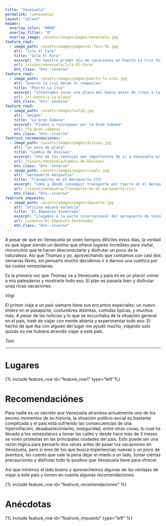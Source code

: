 ```yaml
---
title: "Venezuela"
permalink: /venezuela/ 
layout: "splash"
header:
  overlay_color: "#000"
  overlay_filter: "0"
  overlay_image: /assets/images/pages/venezuela.jpg
feature_row1:
  - image_path: /assets/images/pages/el-faro-th.jpg
    alt: "Isla El Faro"
    title: "Isla El Faro"
    excerpt: "En nuestro primer día de vacaciones en Puerto La Cruz fuimos a visitar la isla El Faro en el Parque Nacional Mochima..."
    url: /viajes/venezuela/Isla-El-Faro/
    btn_class: "btn--inverse"
feature_row2:
  - image_path: /assets/images/pages/puerto-la-cruz.jpg
    alt: "puerto la cruz desde el rompeolas"
    title: "Puerto La Cruz"
    excerpt: "Intentamos sacar una plata del banco antes de irnos a la playa."
    url: /el-banco-y-la-playa/
    btn_class: "btn--inverse"
feature_row3:
  - image_path: /assets/images/vzla3.jpg
    alt: "amigos"
    title: "La Gran Sabana"
    excerpt: "Fiumos a rusitquear por la Gran Sabana"
    url: /la-gran-sabana/
    btn_class: "btn--inverse"
featrure_recomendaciones:
  - image_path: /assets/images/pages/divisas.jpg
    alt: "un poco de plata"
    title: "Cambio De Divisas"
    excerpt: "Una de las ventajas más importantes de ir a Venezuela es ¡todo lo que puedes ahorrar!"
    url: /viajes/venezuela/Cambio-de-Divisas/
    btn_class: "btn--inverse"
  - image_path: /assets/images/pages/ccsplc.jpg
    alt: "aeropuerto maiquetia"
    title: "Transporte en el Aeropuerto CCS"
    excerpt: "Cómo y dónde conseguir transporte por tierra en el Aeropuerto Internacional Simón Bolívar"
    url: /viajes/venezuela/Transporte-en-el-aeropuerto-ccs/
    btn_class: "btn--inverse"
featrure_impuesto:
  - image_path: /assets/images/pages/impuesto.jpg
    alt: "oficina aduana valencia"
    title: "El Impuesto Inventado"
    excerpt: "Llegamos a la parte internacional del aeropuerto de Valencia y inmigramos de una al país..."
    url: /cuentos/El-Impuesto-Inventado/
    btn_class: "btn--inverse"
---
```


A pesar de que en Venezuela se viven tiempos difíciles estos días, la verdad es que sigue siendo un destino que ofrece lugares increíbles para visitar, rinconcitos que te hacen desconectarte y disfrutar un poco de la naturaleza. Así que Thomas y yo, aprovechando que contamos con casi dos semanas libres, sin pensarlo mucho decidimos ir a darnos una vueltica por las costas venezolanas. 

Es la primera vez que Thomas va a Venezuela y para mí es un placer volver a mis pateaderos y mostrarle todo eso. El plan es pasarla bien y disfrutar unas ricas vacaciones.

<cite>Virgi</cite>

El primer viaje a un país siempre tiene sus encantos especiales: un nuevo timbre en el pasaporte, costumbres distintas, comidas típicas, y muchos más. A pesar de las noticias y lo que se escuchaba de la situación general en el país, traté de viajar con mente abierta y experimentar todo eso. El hecho de que iba con alguien del lugar me ayudó mucho, viajando solo quizás no me hubiera atrevido viajar a este país.

<cite>Tom</cite>

---

# Lugares

{% include feature_row id="feature_row1" type="left"%}
<!-- 
{% include feature_row id="feature_row2" type="right"%}

{% include feature_row id="feature_row3" type="left"%}
-->
# Recomendaciónes

Para nadie es un secreto que Venezuela atraviesa actualmente uno de los peores momentos de su historia, la situación político-social es bastante complicada y el país está sufriendo las consecuencias de una hiperinflación, desabastecimiento, inseguridad, entre otras cosas, lo cual ha llevado a los venezolanos a tomar las calles y desde hace más de 3 meses se viven protestas en las principales ciudades del país. Esto puede ser una razón lógica para pensarlo dos veces antes de pasar tus vacaciones en Venezuela, pero si eres de los que busca experiencias nuevas y un poco de aventura, les cuento que vale la pena dejar el miedo a un lado, tomar ciertas precauciones y disfrutar todo lo positivo que Venezuela tiene para ofrecer. 

Así que miremos el lado bueno y aprovechemos algunas de las ventajas de viajar a este país y tomen en cuenta algunas recomendaciones:

{% include feature_row id="featrure_recomendaciones" %}

# Anécdotas

{% include feature_row id="featrure_impuesto" type="left" %}
